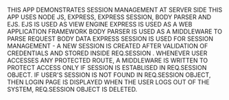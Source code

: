 THIS APP DEMONSTRATES SESSION MANAGEMENT AT SERVER SIDE
THIS APP USES NODE JS, EXPRESS, EXPRESS SESSION, BODY PARSER AND EJS.
EJS IS USED AS VIEW ENGINE
EXPRESS IS USED AS A WEB APPLICATION FRAMEWORK
BODY PARSER IS USED AS A MIDDLEWARE TO PARSE REQUEST BODY DATA 
EXPRESS SESSION IS USED FOR SESSION MANAGEMENT - A NEW SESSION IS CREATED AFTER VALIDATION OF CREDENTIALS AND STORED INSIDE REQ.SESSION .
WHENEVER USER ACCESSES ANY PROTECTED ROUTE, A MIDDLEWARE IS WRITTEN TO PROTECT ACCESS ONLY IF SESSION IS ESTABLISED IN REQ.SESSION OBJECT.
IF USER'S SESSION IS NOT FOUND IN REQ.SESSION OBJECT, THEN LOGIN PAGE IS DISPLAYED
WHEN THE USER LOGS OUT OF THE SYSTEM, REQ.SESSION OBJECT IS DELETED.